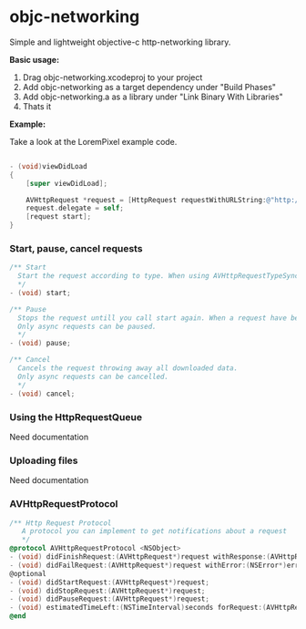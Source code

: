 objc-networking
===============

Simple and lightweight objective-c http-networking library.

**Basic usage:**

1. Drag objc-networking.xcodeproj to your project
2. Add objc-networking as a target dependency under "Build Phases"
3. Add objc-networking.a as a library under "Link Binary With Libraries"
4. Thats it 

**Example:**

Take a look at the LoremPixel example code.

```objective-c

- (void)viewDidLoad
{
	[super viewDidLoad];

	AVHttpRequest *request = [HttpRequest requestWithURLString:@"http://lorempixel.com/1920/1920/"];
	request.delegate = self;
	[request start];
}
```

### Start, pause, cancel requests ###

```objective-c
/** Start
  Start the request according to type. When using AVHttpRequestTypeSync this method blocks untill it is done.
  */
- (void) start;

/** Pause
  Stops the request untill you call start again. When a request have been paused it will remember it current position in the download.
  Only async requests can be paused.
  */
- (void) pause;

/** Cancel
  Cancels the request throwing away all downloaded data.     
  Only async requests can be cancelled.
  */
- (void) cancel;
```


### Using the HttpRequestQueue ###

Need documentation

### Uploading files ###

Need documentation


### AVHttpRequestProtocol ###

```objective-c
/** Http Request Protocol
   A protocol you can implement to get notifications about a request
   */
@protocol AVHttpRequestProtocol <NSObject>
- (void) didFinishRequest:(AVHttpRequest*)request withResponse:(AVHttpResponse*)response;
- (void) didFailRequest:(AVHttpRequest*)request withError:(NSError*)error;
@optional
- (void) didStartRequest:(AVHttpRequest*)request;
- (void) didStopRequest:(AVHttpRequest*)request;
- (void) didPauseRequest:(AVHttpRequest*)request;
- (void) estimatedTimeLeft:(NSTimeInterval)seconds forRequest:(AVHttpRequest*)request;
@end
```
